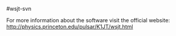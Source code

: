 #wsjt-svn

For more information about the software visit the official website: http://physics.princeton.edu/pulsar/K1JT/wsjt.html 
